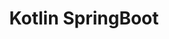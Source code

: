 ---
title: Kotlin  SpringBoot 
workUrl: https://github.com/MercybirungiS/CRUD-SpringBoot 
description: "A system to show case CRUD methods "
tags:
  - work
  - html
  - css
  - javascript
image: /img/work/springBoot.png
imageAlt: Internmeets
permalink: false
---